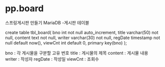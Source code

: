 # pp.board

스프링게시판 만들기
MariaDB -게시판 테이블

 create table tbl_board(
  bno int not null auto_increment,
  title varchar(50) not null,
  content text not null,
  writer varchar(30) not null,
  regDate timestamp not null default now(),
  viewCnt int default 0,
  primary key(bno)
);

bno : 각 게시물을 구분할 고유 번호
title : 게시물의 제목
content : 게시물 내용
writer : 작성자
regDate : 작성일
viewCnt : 조회수
